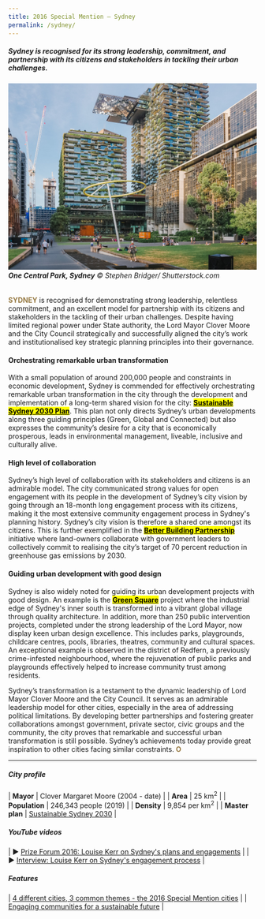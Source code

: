 ```yaml
---
title: 2016 Special Mention — Sydney
permalink: /sydney/
---
```


##### Sydney is recognised for its strong leadership, commitment, and partnership with its citizens and stakeholders in tackling their urban challenges.

###### ![One Central Park, Sydney](/images/special-mentions/sydney.jpg)**One Central Park, Sydney** © Stephen Bridger/ Shutterstock.com

<b><font color="#967942">SYDNEY</font></b> is recognised for demonstrating strong leadership, relentless commitment, and an excellent model for partnership with its citizens and stakeholders in the tackling of their urban challenges. Despite having limited regional power under State authority, the Lord Mayor Clover Moore and the City Council strategically and successfully aligned the city’s work and institutionalised key strategic planning principles into their governance. 

#### **Orchestrating remarkable urban transformation**

With a small population of around 200,000 people and constraints in economic development, Sydney is commended for effectively orchestrating remarkable urban transformation in the city through the development and implementation of a long-term shared vision for the city: [**<mark>Sustainable Sydney 2030 Plan</mark>**](https://www.cityofsydney.nsw.gov.au/sustainable-sydney-2030). This plan not only directs Sydney’s urban developments along three guiding principles (Green, Global and Connected) but also expresses the community’s desire for a city that is economically prosperous, leads in environmental management, liveable, inclusive and culturally alive.

#### **High level of collaboration**

Sydney’s high level of collaboration with its stakeholders and citizens is an admirable model. The city communicated strong values for open engagement with its people in the development of Sydney’s city vision by going through an 18-month long engagement process with its citizens, making it the most extensive community engagement process in Sydney's planning history. Sydney’s city vision is therefore a shared one amongst its citizens. This is further exemplified in the [**<mark>Better Building Partnership</mark>**](https://www.cityofsydney.nsw.gov.au/networks-partners/better-buildings-partnership) initiative where land-owners collaborate with government leaders to collectively commit to realising the city’s target of 70 percent reduction in greenhouse gas emissions by 2030.

#### **Guiding urban development with good design**

Sydney is also widely noted for guiding its urban development projects with good design. An example is the [**<mark>Green Square</mark>**](https://www.cityofsydney.nsw.gov.au/green-square) project where the industrial edge of Sydney's inner south is transformed into a vibrant global village through quality architecture. In addition, more than 250 public intervention projects, completed under the strong leadership of the Lord Mayor, now display keen urban design excellence. This includes parks, playgrounds, childcare centres, pools, libraries, theatres, community and cultural spaces. An exceptional example is observed in the district of Redfern, a previously crime-infested neighbourhood, where the rejuvenation of public parks and playgrounds effectively helped to increase community trust among residents.

Sydney’s transformation is a testament to the dynamic leadership of Lord Mayor Clover Moore and the City Council. It serves as an admirable leadership model for other cities, especially in the area of addressing political limitations. By developing better partnerships and fostering greater collaborations amongst government, private sector, civic groups and the community, the city proves that remarkable and successful urban transformation is still possible. Sydney’s achievements today provide great inspiration to other cities facing similar constraints. **<font color="#967942">O</font>**

---

##### **City profile** 

| **Mayor** | Clover Margaret Moore (2004 - date) |
| **Area** | 25 km<sup>2</sup> |
| **Population** | 246,343 people (2019) | 
| **Density** | 9,854 per km<sup>2</sup> |
| **Master plan** | [Sustainable Sydney 2030](https://www.cityofsydney.nsw.gov.au/sustainable-sydney-2030) |

##### **YouTube videos** 

| ▶️ [Prize Forum 2016: Louise Kerr on Sydney's plans and engagements](https://youtu.be/ZIp9r_VRTO8) |
| ▶️ [Interview: Louise Kerr on Sydney's engagement process](https://youtu.be/jhOuge9eupQ) |

##### **Features** 

| [4 different cities, 3 common themes - the 2016 Special Mention cities](/resources/features/four-different-cities/) |
| [Engaging communities for a sustainable future](/resources/features/engaging-communities-sustainable-future/) |
